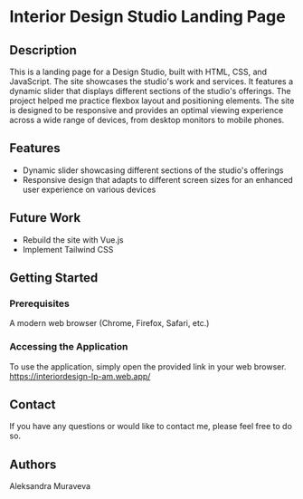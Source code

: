 # Interior Design Studio Landing Page

## Description
This is a landing page for a Design Studio, built with HTML, CSS, and JavaScript. The site showcases the studio's work and services. It features a dynamic slider that displays different sections of the studio's offerings. The project helped me practice flexbox layout and positioning elements. The site is designed to be responsive and provides an optimal viewing experience across a wide range of devices, from desktop monitors to mobile phones.

## Features
- Dynamic slider showcasing different sections of the studio's offerings
- Responsive design that adapts to different screen sizes for an enhanced user experience on various devices

## Future Work
- Rebuild the site with Vue.js
- Implement Tailwind CSS

## Getting Started

### Prerequisites
A modern web browser (Chrome, Firefox, Safari, etc.)

### Accessing the Application
To use the application, simply open the provided link in your web browser.
https://interiordesign-lp-am.web.app/

## Contact
If you have any questions or would like to contact me, please feel free to do so.

## Authors
Aleksandra Muraveva
